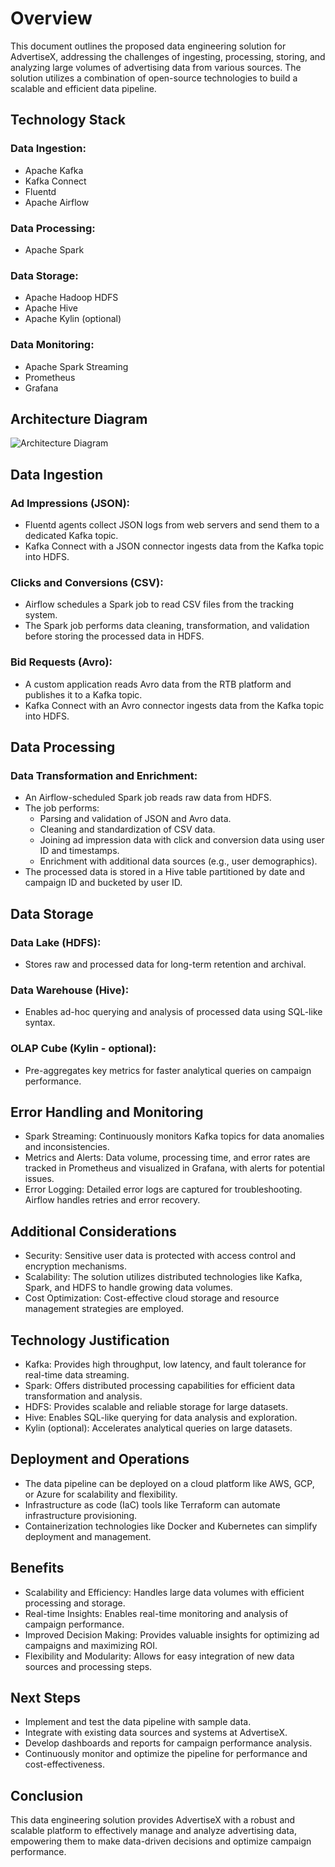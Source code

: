 # Overview

This document outlines the proposed data engineering solution for AdvertiseX, addressing the challenges of ingesting, processing, storing, and analyzing large volumes of advertising data from various sources. The solution utilizes a combination of open-source technologies to build a scalable and efficient data pipeline.

## Technology Stack

### Data Ingestion:
- Apache Kafka
- Kafka Connect
- Fluentd
- Apache Airflow

### Data Processing:
- Apache Spark

### Data Storage:
- Apache Hadoop HDFS
- Apache Hive
- Apache Kylin (optional)

### Data Monitoring:
- Apache Spark Streaming
- Prometheus
- Grafana

## Architecture Diagram
![Architecture Diagram](https://github.com/lokabhiram/pesto/architecture_diagram.png)


## Data Ingestion
### Ad Impressions (JSON):
- Fluentd agents collect JSON logs from web servers and send them to a dedicated Kafka topic.
- Kafka Connect with a JSON connector ingests data from the Kafka topic into HDFS.

### Clicks and Conversions (CSV):
- Airflow schedules a Spark job to read CSV files from the tracking system.
- The Spark job performs data cleaning, transformation, and validation before storing the processed data in HDFS.

### Bid Requests (Avro):
- A custom application reads Avro data from the RTB platform and publishes it to a Kafka topic.
- Kafka Connect with an Avro connector ingests data from the Kafka topic into HDFS.

## Data Processing
### Data Transformation and Enrichment:
- An Airflow-scheduled Spark job reads raw data from HDFS.
- The job performs:
  - Parsing and validation of JSON and Avro data.
  - Cleaning and standardization of CSV data.
  - Joining ad impression data with click and conversion data using user ID and timestamps.
  - Enrichment with additional data sources (e.g., user demographics).
- The processed data is stored in a Hive table partitioned by date and campaign ID and bucketed by user ID.

## Data Storage
### Data Lake (HDFS):
- Stores raw and processed data for long-term retention and archival.

### Data Warehouse (Hive):
- Enables ad-hoc querying and analysis of processed data using SQL-like syntax.

### OLAP Cube (Kylin - optional):
- Pre-aggregates key metrics for faster analytical queries on campaign performance.

## Error Handling and Monitoring
- Spark Streaming: Continuously monitors Kafka topics for data anomalies and inconsistencies.
- Metrics and Alerts: Data volume, processing time, and error rates are tracked in Prometheus and visualized in Grafana, with alerts for potential issues.
- Error Logging: Detailed error logs are captured for troubleshooting. Airflow handles retries and error recovery.

## Additional Considerations
- Security: Sensitive user data is protected with access control and encryption mechanisms.
- Scalability: The solution utilizes distributed technologies like Kafka, Spark, and HDFS to handle growing data volumes.
- Cost Optimization: Cost-effective cloud storage and resource management strategies are employed.

## Technology Justification
- Kafka: Provides high throughput, low latency, and fault tolerance for real-time data streaming.
- Spark: Offers distributed processing capabilities for efficient data transformation and analysis.
- HDFS: Provides scalable and reliable storage for large datasets.
- Hive: Enables SQL-like querying for data analysis and exploration.
- Kylin (optional): Accelerates analytical queries on large datasets.

## Deployment and Operations
- The data pipeline can be deployed on a cloud platform like AWS, GCP, or Azure for scalability and flexibility.
- Infrastructure as code (IaC) tools like Terraform can automate infrastructure provisioning.
- Containerization technologies like Docker and Kubernetes can simplify deployment and management.

## Benefits
- Scalability and Efficiency: Handles large data volumes with efficient processing and storage.
- Real-time Insights: Enables real-time monitoring and analysis of campaign performance.
- Improved Decision Making: Provides valuable insights for optimizing ad campaigns and maximizing ROI.
- Flexibility and Modularity: Allows for easy integration of new data sources and processing steps.

## Next Steps
- Implement and test the data pipeline with sample data.
- Integrate with existing data sources and systems at AdvertiseX.
- Develop dashboards and reports for campaign performance analysis.
- Continuously monitor and optimize the pipeline for performance and cost-effectiveness.

## Conclusion
This data engineering solution provides AdvertiseX with a robust and scalable platform to effectively manage and analyze advertising data, empowering them to make data-driven decisions and optimize campaign performance.
